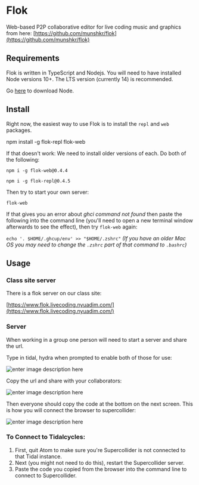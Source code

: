 # Flok
Web-based P2P collaborative editor for live coding music and graphics from here: [https://github.com/munshkr/flok](https://github.com/munshkr/flok)

## Requirements

Flok is written in TypeScript and Nodejs. You will need to have installed Node versions 10+. The LTS version (currently 14) is recommended.

Go  [here](https://nodejs.org/)  to download Node.

## [](https://github.com/munshkr/flok#install)Install

Right now, the easiest way to use Flok is to install the  `repl`  and  `web`  packages.

npm install -g flok-repl flok-web

If that doesn't work: We need to install older versions of each. Do both of the following:

`npm i -g flok-web@0.4.4`

`npm i -g flok-repl@0.4.5`

Then try to start your own server:

`flok-web`

If that gives you an error about *ghci command not found* then paste the following into the command line (you'll need to open a new terminal window afterwards to see the effect), then try `flok-web` again:

`echo '. $HOME/.ghcup/env' >> "$HOME/.zshrc"`
*(If you have an older Mac OS you may need to change the `.zshrc` part of that command to `.bashrc`)*

## Usage

### Class site server

There is a flok server on our class site:

[https://www.flok.livecoding.nyuadim.com/](https://www.flok.livecoding.nyuadim.com/)

### Server

When working in a group one person will need to start a server and share the url.

Type in tidal, hydra when prompted to enable both of those for use:

![enter image description here](https://raw.githubusercontent.com/aaronsherwood/liveCoding/main/media/flok1.png)

Copy the url and share with your collaborators:

![enter image description here](https://raw.githubusercontent.com/aaronsherwood/liveCoding/main/media/flok2.png)

Then everyone should copy the code at the bottom on the next screen. This is how you will connect the browser to supercollider:

![enter image description here](https://raw.githubusercontent.com/aaronsherwood/liveCoding/main/media/flok3.png)

### To Connect to Tidalcycles:

 1. First, quit Atom to make sure you're Supercollider is not connected
    to that Tidal instance.
 2. Next (you might not need to do this), restart the Supercollider server.
 3. Paste the code you copied from the browser into the command line to connect to Supercollider.
